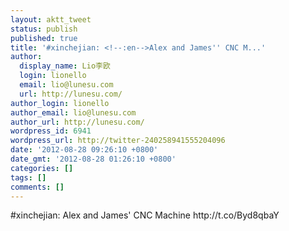 ```yaml
---
layout: aktt_tweet
status: publish
published: true
title: '#xinchejian: <!--:en-->Alex and James'' CNC M...'
author:
  display_name: Lio李欧
  login: lionello
  email: lio@lunesu.com
  url: http://lunesu.com/
author_login: lionello
author_email: lio@lunesu.com
author_url: http://lunesu.com/
wordpress_id: 6941
wordpress_url: http://twitter-240258941555204096
date: '2012-08-28 09:26:10 +0800'
date_gmt: '2012-08-28 01:26:10 +0800'
categories: []
tags: []
comments: []
---
```

<p>#xinchejian: <!--:en-->Alex and James' CNC Machine<!--:--> http:&#47;&#47;t.co&#47;Byd8qbaY</p>
